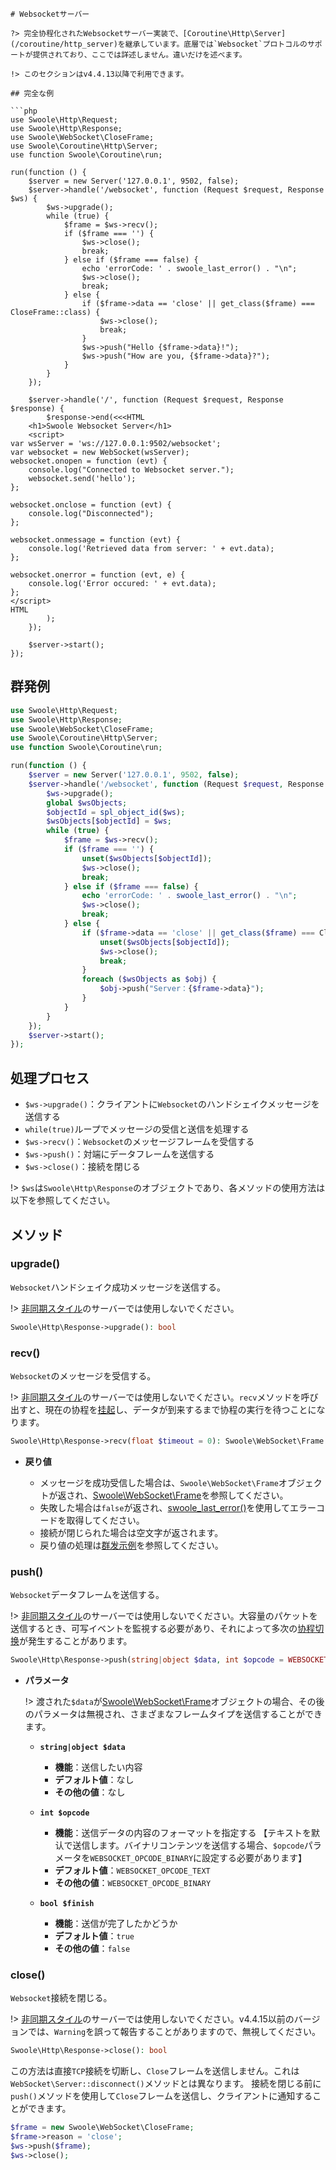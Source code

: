 ```
# Websocketサーバー

?> 完全协程化されたWebsocketサーバー実装で、[Coroutine\Http\Server](/coroutine/http_server)を継承しています。底層では`Websocket`プロトコルのサポートが提供されており、ここでは詳述しません。違いだけを述べます。

!> このセクションはv4.4.13以降で利用できます。

## 完全な例

```php
use Swoole\Http\Request;
use Swoole\Http\Response;
use Swoole\WebSocket\CloseFrame;
use Swoole\Coroutine\Http\Server;
use function Swoole\Coroutine\run;

run(function () {
    $server = new Server('127.0.0.1', 9502, false);
    $server->handle('/websocket', function (Request $request, Response $ws) {
        $ws->upgrade();
        while (true) {
            $frame = $ws->recv();
            if ($frame === '') {
                $ws->close();
                break;
            } else if ($frame === false) {
                echo 'errorCode: ' . swoole_last_error() . "\n";
                $ws->close();
                break;
            } else {
                if ($frame->data == 'close' || get_class($frame) === CloseFrame::class) {
                    $ws->close();
                    break;
                }
                $ws->push("Hello {$frame->data}!");
                $ws->push("How are you, {$frame->data}?");
            }
        }
    });

    $server->handle('/', function (Request $request, Response $response) {
        $response->end(<<<HTML
    <h1>Swoole Websocket Server</h1>
    <script>
var wsServer = 'ws://127.0.0.1:9502/websocket';
var websocket = new WebSocket(wsServer);
websocket.onopen = function (evt) {
    console.log("Connected to Websocket server.");
    websocket.send('hello');
};

websocket.onclose = function (evt) {
    console.log("Disconnected");
};

websocket.onmessage = function (evt) {
    console.log('Retrieved data from server: ' + evt.data);
};

websocket.onerror = function (evt, e) {
    console.log('Error occured: ' + evt.data);
};
</script>
HTML
        );
    });

    $server->start();
});
```

## 群発例

```php
use Swoole\Http\Request;
use Swoole\Http\Response;
use Swoole\WebSocket\CloseFrame;
use Swoole\Coroutine\Http\Server;
use function Swoole\Coroutine\run;

run(function () {
    $server = new Server('127.0.0.1', 9502, false);
    $server->handle('/websocket', function (Request $request, Response $ws) {
        $ws->upgrade();
        global $wsObjects;
        $objectId = spl_object_id($ws);
        $wsObjects[$objectId] = $ws;
        while (true) {
            $frame = $ws->recv();
            if ($frame === '') {
                unset($wsObjects[$objectId]);
                $ws->close();
                break;
            } else if ($frame === false) {
                echo 'errorCode: ' . swoole_last_error() . "\n";
                $ws->close();
                break;
            } else {
                if ($frame->data == 'close' || get_class($frame) === CloseFrame::class) {
                    unset($wsObjects[$objectId]);
                    $ws->close();
                    break;
                }
                foreach ($wsObjects as $obj) {
                    $obj->push("Server：{$frame->data}");
                }
            }
        }
    });
    $server->start();
});
```

## 処理プロセス

* `$ws->upgrade()`：クライアントに`Websocket`のハンドシェイクメッセージを送信する
* `while(true)`ループでメッセージの受信と送信を処理する
* `$ws->recv()`：`Websocket`のメッセージフレームを受信する
* `$ws->push()`：対端にデータフレームを送信する
* `$ws->close()`：接続を閉じる

!> `$ws`は`Swoole\Http\Response`のオブジェクトであり、各メソッドの使用方法は以下を参照してください。

## メソッド

### upgrade()

`Websocket`ハンドシェイク成功メッセージを送信する。

!> [非同期スタイル](/http_server)のサーバーでは使用しないでください。

```php
Swoole\Http\Response->upgrade(): bool
```

### recv()

`Websocket`のメッセージを受信する。

!> [非同期スタイル](/http_server)のサーバーでは使用しないでください。`recv`メソッドを呼び出すと、現在の协程を[挂起](/coroutine?id=协程调度)し、データが到来するまで协程の実行を待つことになります。

```php
Swoole\Http\Response->recv(float $timeout = 0): Swoole\WebSocket\Frame | false | string
```

* **戻り値**

  * メッセージを成功受信した場合は、`Swoole\WebSocket\Frame`オブジェクトが返され、[Swoole\WebSocket\Frame](/websocket_server?id=swoolewebsocketframe)を参照してください。
  * 失敗した場合は`false`が返され、[swoole_last_error()](/functions?id=swoole_last_error)を使用してエラーコードを取得してください。
  * 接続が閉じられた場合は空文字が返されます。
  * 戻り値の処理は[群发示例](/coroutine/ws_server?id=群发示例)を参照してください。

### push()

`Websocket`データフレームを送信する。

!> [非同期スタイル](/http_server)のサーバーでは使用しないでください。大容量のパケットを送信するとき、可写イベントを監視する必要があり、それによって多次の[协程切换](/coroutine?id=协程调度)が発生することがあります。

```php
Swoole\Http\Response->push(string|object $data, int $opcode = WEBSOCKET_OPCODE_TEXT, bool $finish = true): bool
```

* **パラメータ**

  !> 渡された`$data`が[Swoole\WebSocket\Frame](/websocket_server?id=swoolewebsocketframe)オブジェクトの場合、その後のパラメータは無視され、さまざまなフレームタイプを送信することができます。

  * **`string|object $data`**

    * **機能**：送信したい内容
    * **デフォルト値**：なし
    * **その他の値**：なし

  * **`int $opcode`**

    * **機能**：送信データの内容のフォーマットを指定する 【テキストを默认で送信します。バイナリコンテンツを送信する場合、`$opcode`パラメータを`WEBSOCKET_OPCODE_BINARY`に設定する必要があります】
    * **デフォルト値**：`WEBSOCKET_OPCODE_TEXT`
    * **その他の値**：`WEBSOCKET_OPCODE_BINARY`

  * **`bool $finish`**

    * **機能**：送信が完了したかどうか
    * **デフォルト値**：`true`
    * **その他の値**：`false`

### close()

`Websocket`接続を閉じる。

!> [非同期スタイル](/http_server)のサーバーでは使用しないでください。v4.4.15以前のバージョンでは、`Warning`を誤って報告することがありますので、無視してください。

```php
Swoole\Http\Response->close(): bool
```

この方法は直接`TCP`接続を切断し、`Close`フレームを送信しません。これは`WebSocket\Server::disconnect()`メソッドとは異なります。
接続を閉じる前に`push()`メソッドを使用して`Close`フレームを送信し、クライアントに通知することができます。

```php
$frame = new Swoole\WebSocket\CloseFrame;
$frame->reason = 'close';
$ws->push($frame);
$ws->close();
```
